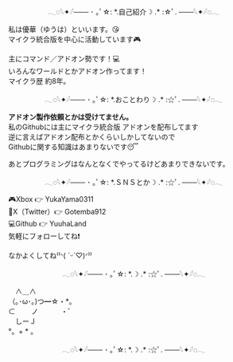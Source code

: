 <center>𓂃◌𓆩✦𓆪─── ･ ｡ﾟ☆: *.自己紹介☽ .* :☆ﾟ. ───𓆩✦𓆪◌𓂃</center>

私は優華（ゆうは）といいます。😘   
マイクラ統合版を中心に活動しています🎮

主にコマンド／アドオン勢です！💻  
いろんなワールドとかアドオン作ってます！  
マイクラ歴 約8年。

<center>𓂃◌𓆩✦𓆪─── ･ ｡ﾟ☆: *.おことわり☽ .* :☆ﾟ. ───𓆩✦𓆪◌𓂃</center>

**アドオン製作依頼とかは受けてません。**  
私のGithubには主にマイクラ統合版 アドオンを配布してます  
逆に言えばアドオン配布とかくらいしかしてないので  
Githubに関する知識はあまりないです😴  

あとプログラミングはなんとなくでやってるけどあまりできないです。  

<center>𓂃◌𓆩✦𓆪─── ･ ｡ﾟ☆: *.ＳＮＳとか☽ .* :☆ﾟ. ───𓆩✦𓆪◌𓂃</center>

🎮Xbox 👉 YukaYama0311  
🦤X（Twitter）👉 Gotemba912  
💻Github 👉 YuuhaLand  
気軽にフォローしてね❗ 

なかよくしてね⁽⁽ᐠ( ˊᵕˋ♡)ᐟ⁾⁾

<center>𓂃◌𓆩✦𓆪─── ･ ｡ﾟ☆: *.☽ .* :☆ﾟ. ───𓆩✦𓆪◌𓂃</center>

　∧＿∧  
（｡･ω･｡)つ━☆・\*。  
⊂　　 ノ 　　　・゜  
　しーＪ  
°。+ \* 。  

<center>𓂃◌𓆩✦𓆪─── ･ ｡ﾟ☆: *.☽ .* :☆ﾟ. ───𓆩✦𓆪◌𓂃</center>

<!--
**Gotemba912/Gotemba912** is a ✨ _special_ ✨ repository because its `README.md` (this file) appears on your GitHub profile.

Here are some ideas to get you started:

- 🔭 I’m currently working on ...
- 🌱 I’m currently learning ...
- 👯 I’m looking to collaborate on ...
- 🤔 I’m looking for help with ...
- 💬 Ask me about ...
- 📫 How to reach me: ...
- 😄 Pronouns: ...
- ⚡ Fun fact: ...
-->
